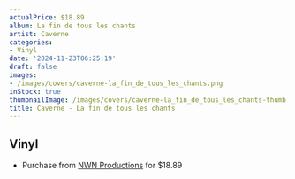 ```yaml
---
actualPrice: $18.89
album: La fin de tous les chants
artist: Caverne
categories:
- Vinyl
date: '2024-11-23T06:25:19'
draft: false
images:
- /images/covers/caverne-la_fin_de_tous_les_chants.png
inStock: true
thumbnailImage: /images/covers/caverne-la_fin_de_tous_les_chants-thumb.png
title: Caverne - La fin de tous les chants
---
```


## Vinyl
* Purchase from [NWN Productions](http://shop.nwnprod.com/index.php?route=product/product&path=75&product_id=53597&sort=pd.name&order=ASC) for $18.89
